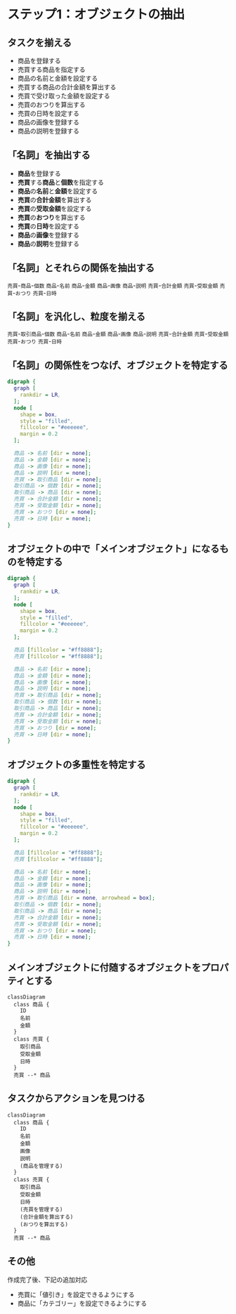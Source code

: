# ステップ1：オブジェクトの抽出

## タスクを揃える
- 商品を登録する
- 売買する商品を指定する
- 商品の名前と金額を設定する
- 売買する商品の合計金額を算出する
- 売買で受け取った金額を設定する
- 売買のおつりを算出する
- 売買の日時を設定する
- 商品の画像を登録する
- 商品の説明を登録する


## 「名詞」を抽出する
- **商品**を登録する
- **売買**する**商品**と**個数**を指定する
- **商品**の**名前**と**金額**を設定する
- **売買**の**合計金額**を算出する
- **売買**の**受取金額**を設定する
- **売買**の**おつり**を算出する
- **売買**の**日時**を設定する
- **商品**の**画像**を登録する
- **商品**の**説明**を登録する


## 「名詞」とそれらの関係を抽出する
``売買``-``商品``-``個数``
``商品``-``名前``
``商品``-``金額``
``商品``-``画像``
``商品``-``説明``
``売買``-``合計金額``
``売買``-``受取金額``
``売買``-``おつり``
``売買``-``日時``


## 「名詞」を汎化し、粒度を揃える
``売買``-``取引商品``-``個数``
``商品``-``名前``
``商品``-``金額``
``商品``-``画像``
``商品``-``説明``
``売買``-``合計金額``
``売買``-``受取金額``
``売買``-``おつり``
``売買``-``日時``


## 「名詞」の関係性をつなげ、オブジェクトを特定する
```dot
digraph {
  graph [
    rankdir = LR,
  ];
  node [
    shape = box,
    style = "filled",
    fillcolor = "#eeeeee",
    margin = 0.2
  ];

  商品 -> 名前 [dir = none];
  商品 -> 金額 [dir = none];
  商品 -> 画像 [dir = none];
  商品 -> 説明 [dir = none];
  売買 -> 取引商品 [dir = none];
  取引商品 -> 個数 [dir = none];
  取引商品 -> 商品 [dir = none];
  売買 -> 合計金額 [dir = none];
  売買 -> 受取金額 [dir = none];
  売買 -> おつり [dir = none];
  売買 -> 日時 [dir = none];
}
```


## オブジェクトの中で「メインオブジェクト」になるものを特定する
```dot
digraph {
  graph [
    rankdir = LR,
  ];
  node [
    shape = box,
    style = "filled",
    fillcolor = "#eeeeee",
    margin = 0.2
  ];

  商品 [fillcolor = "#ff8888"];
  売買 [fillcolor = "#ff8888"];

  商品 -> 名前 [dir = none];
  商品 -> 金額 [dir = none];
  商品 -> 画像 [dir = none];
  商品 -> 説明 [dir = none];
  売買 -> 取引商品 [dir = none];
  取引商品 -> 個数 [dir = none];
  取引商品 -> 商品 [dir = none];
  売買 -> 合計金額 [dir = none];
  売買 -> 受取金額 [dir = none];
  売買 -> おつり [dir = none];
  売買 -> 日時 [dir = none];
}
```


## オブジェクトの多重性を特定する
```dot
digraph {
  graph [
    rankdir = LR,
  ];
  node [
    shape = box,
    style = "filled",
    fillcolor = "#eeeeee",
    margin = 0.2
  ];

  商品 [fillcolor = "#ff8888"];
  売買 [fillcolor = "#ff8888"];

  商品 -> 名前 [dir = none];
  商品 -> 金額 [dir = none];
  商品 -> 画像 [dir = none];
  商品 -> 説明 [dir = none];
  売買 -> 取引商品 [dir = none, arrowhead = box];
  取引商品 -> 個数 [dir = none];
  取引商品 -> 商品 [dir = none];
  売買 -> 合計金額 [dir = none];
  売買 -> 受取金額 [dir = none];
  売買 -> おつり [dir = none];
  売買 -> 日時 [dir = none];
}
```


## メインオブジェクトに付随するオブジェクトをプロパティとする
```mermaid
classDiagram
  class 商品 {
    ID
    名前
    金額
  }
  class 売買 {
    取引商品
    受取金額
    日時
  }
  売買 --* 商品
```


## タスクからアクションを見つける
```mermaid
classDiagram
  class 商品 {
    ID
    名前
    金額
    画像
    説明
    (商品を管理する)
  }
  class 売買 {
    取引商品
    受取金額
    日時
    (売買を管理する)
    (合計金額を算出する)
    (おつりを算出する)
  }
  売買 --* 商品
```


## その他
作成完了後、下記の追加対応
- 売買に「値引き」を設定できるようにする
- 商品に「カテゴリー」を設定できるようにする
